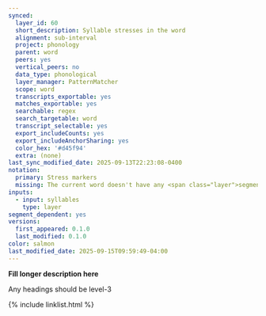 ```yaml
---
synced:
  layer_id: 60
  short_description: Syllable stresses in the word
  alignment: sub-interval
  project: phonology
  parent: word
  peers: yes
  vertical_peers: no
  data_type: phonological
  layer_manager: PatternMatcher
  scope: word
  transcripts_exportable: yes
  matches_exportable: yes
  searchable: regex
  search_targetable: word
  transcript_selectable: yes
  export_includeCounts: yes
  export_includeAnchorSharing: yes
  color_hex: '#d45f94'
  extra: (none)
last_sync_modified_date: 2025-09-13T22:23:08-0400
notation:
  primary: Stress markers
  missing: The current word doesn't have any <span class="layer">segment</span> annotations
inputs:
  - input: syllables
    type: layer
segment_dependent: yes
versions:
  first_appeared: 0.1.0
  last_modified: 0.1.0
color: salmon
last_modified_date: 2025-09-15T09:59:49-04:00
---
```


**Fill longer description here**

Any headings should be level-3


{% include linklist.html %}
